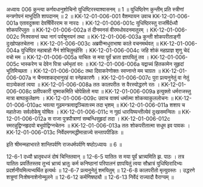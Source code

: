 अध्यायः 006
कुन्त्या कर्णवधानुशोचिनो युधिष्टिरस्याश्वासनम् ॥ 1 ॥ युधिष्ठिरेण कुन्तीम् प्रति स्त्रीणां मन्त्रगोपनं माभूदिति शापदानम् ॥ 2 ॥
KK-12-01-006-001	वैशम्पायन उवाच 
KK-12-01-006-001a	एतावदुक्त्वा देवर्षिर्विरराम स नारदः ।
KK-12-01-006-001c	युधिष्ठिरस्तु राजर्षिर्दध्यौ शोकपरिप्लुतः ॥
KK-12-01-006-002a	तं दीनमनसं वीरमधोवदनमातुरम् ।
KK-12-01-006-002c	निःश्वसन्तं यथा नागं पर्यश्रुनयनं तथा ॥
KK-12-01-006-003a	कुन्ती शोकपरीताङ्गी दुःखोपहतचेतना ।
KK-12-01-006-003c	अब्रवीन्मधुराभाषा काले वचनमर्थवत् ॥
KK-12-01-006-004a	युधिष्ठिर महाबाहो नैनं शोचितुमर्हसि ।
KK-12-01-006-004c	जहि शोकं महाप्राज्ञ शृणु चेदं वचो मम ॥
KK-12-01-006-005a	याचितः स मया पूर्वं भ्राता ज्ञापयितुं तव ।
KK-12-01-006-005c	भास्करेण च देवेन पित्रा धर्मभृतां वरः ॥
KK-12-01-006-006a	यद्वाच्यं हितकामेन सुहृदां भूतिमिच्छता ।
KK-12-01-006-006c	तथा दिवाकरेणोक्तः स्वप्नान्ते मम चाग्रतः ॥
KK-12-01-006-007a	न चैनमशकद्भानुरहं वा स्नेहकारणैः ।
KK-12-01-006-007c	पुरा प्रत्यनुनेतुं वा नेतुं वाऽप्येकतां त्वया ॥
KK-12-01-006-008a	ततः कालपरीतः स वैरस्योद्धरणे रतः ।
KK-12-01-006-008c	प्रतीपकारी युष्माकमिति चोपेक्षितो मया ॥
KK-12-01-006-009a	इत्युक्तो धर्मराजस्तु मात्रा बाष्पाकुलेक्षणः ।
KK-12-01-006-009c	उवाच वाक्यं धर्मात्मा शोकव्याकुललोचनः ॥
KK-12-01-006-010ac	भवत्या गूढमन्त्रत्वाद्वञ्चिताःस्म तदा भृशम् ॥
KK-12-01-006-011a	शशाप च महातेजाः सर्वलोकेषु योषितः ।
KK-12-01-006-011c	न गुह्यं धारयिष्यन्तीत्येवं दुःखसमन्वितः ॥
KK-12-01-006-012a	स राजा पुत्रपौत्राणां सम्बन्धिसुहृदां तदा ।
KK-12-01-006-012c	स्मरन्नुद्विग्नहृदयो बभूवोद्विग्नचेतनः ॥
KK-12-01-006-013a	ततः शोकपरीतात्मा सधूम इव पावकः ।
KK-12-01-006-013c	निर्वेदमगमद्धीमान्राज्ये सन्तापपीडितः ॥ 

इति श्रीमन्महाभारते शान्तिपर्वणि राजधर्मपर्वणि षष्ठोऽध्यायः ॥ 6 ॥

12-6-1 दध्यौ भ्रातृवधजं दोषं चिन्तितवान् ॥ 12-6-5 यातितः स मया पूर्वं भ्रात्र्यमिति झ. पाठः । तत्र यातितः प्रवर्तितस्तव तुभ्यं भ्रात्र्यं भ्रातुः कर्म कनिष्ठानां परिपालनं ज्ञापयितुं त्वया सौभ्रात्रं युधिष्ठिरादिभ्यः प्रदर्शनीयमित्यभ्यर्थित इत्यर्थः ॥ 12-6-7 प्रत्यनुनेतुं शमयितुम् ॥ 12-6-8 कालपरीतो मृत्युग्रस्तः । उद्धरणे शत्रूणां निःशेषनाशेनोन्मूलने ॥ 12-6-12 कर्मणिषष्ठ्यौ ॥ 12-6-13 निर्वेदं राज्यादौ वैराग्यम् ॥
